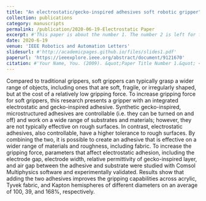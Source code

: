 ```yaml
---
title: "An electrostatic/gecko-inspired adhesives soft robotic gripper"
collection: publications
category: manuscripts
permalink: /publication/2020-06-19-Electrostatic Paper
excerpt: #'This paper is about the number 1. The number 2 is left for future work.'
date: 2020-6-19
venue: 'IEEE Robotics and Automation Letters'
slidesurl: #'http://academicpages.github.io/files/slides1.pdf'
paperurl: 'https://ieeexplore.ieee.org/abstract/document/9121670'
citation: #'Your Name, You. (2009). &quot;Paper Title Number 1.&quot; <i>Journal 1</i>. 1(1).'
---
```


Compared to traditional grippers, soft grippers can typically grasp a wider range of objects, including ones that are soft, fragile, or irregularly shaped, but at the cost of a relatively low gripping force. To increase gripping force for soft grippers, this research presents a gripper with an integrated electrostatic and gecko-inspired adhesive. Synthetic gecko-inspired, microstructured adhesives are controllable (i.e. they can be turned on and off) and work on a wide range of substrates and materials; however, they are not typically effective on rough surfaces. In contrast, electrostatic adhesives, also controllable, have a higher tolerance to rough surfaces. By combining the two, it is possible to create an adhesive that is effective on a wider range of materials and roughness, including fabric. To increase the gripping force, parameters that affect electrostatic adhesion, including the electrode gap, electrode width, relative permittivity of gecko-inspired layer, and air gap between the adhesive and substrate were studied with Comsol Multiphysics software and experimentally validated. Results show that adding the two adhesives improves the gripping capabilities across acrylic, Tyvek fabric, and Kapton hemispheres of different diameters on an average of 100, 39, and 168%, respectively.
